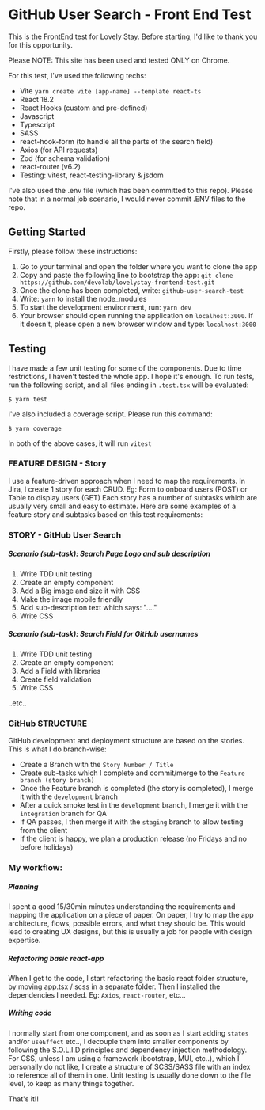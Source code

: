 # GitHub User Search - Front End Test

This is the FrontEnd test for Lovely Stay.
Before starting, I'd like to thank you for this opportunity.

Please NOTE: This site has been used and tested ONLY on Chrome.

For this test, I've used the following techs:
- Vite `yarn create vite [app-name] --template react-ts`
- React 18.2
- React Hooks (custom and pre-defined)
- Javascript
- Typescript
- SASS
- react-hook-form (to handle all the parts of the search field)
- Axios (for API requests)
- Zod (for schema validation)
- react-router (v6.2)
- Testing: vitest, react-testing-library & jsdom

I've also used the .env file (which has been committed to this repo). Please note that in a normal job scenario, I would never commit .ENV files to the repo.

## Getting Started

Firstly, please follow these instructions:

1. Go to your terminal and open the folder where you want to clone the app
2. Copy and paste the following line to bootstrap the app: `git clone https://github.com/devolab/lovelystay-frontend-test.git`
3. Once the clone has been completed, write: `github-user-search-test`
4. Write: `yarn` to install the node_modules
5. To start the development environment, run: `yarn dev`
6. Your browser should open running the application on `localhost:3000`. If it doesn't, please open a new browser window and type: `localhost:3000`

## Testing

I have made a few unit testing for some of the components. Due to time restrictions, I haven't tested the whole app. I hope it's enough.
To run tests, run the following script, and all files ending in `.test.tsx` will be evaluated:

```
$ yarn test
```

I've also included a coverage script. Please run this command:

```
$ yarn coverage
```

In both of the above cases, it will run `vitest`

### FEATURE DESIGN - Story
I use a feature-driven approach when I need to map the requirements.
In Jira, I create 1 story for each CRUD. Eg: Form to onboard users (POST) or Table to display users (GET)
Each story has a number of subtasks which are usually very small and easy to estimate.
Here are some examples of a feature story and subtasks based on this test requirements:

### STORY - GitHub User Search

##### Scenario (sub-task): Search Page Logo and sub description
1. Write TDD unit testing
2. Create an empty component
3. Add a Big image and size it with CSS
4. Make the image mobile friendly
5. Add sub-description text which says: "...."
6. Write CSS

##### Scenario (sub-task): Search Field for GitHub usernames 
1. Write TDD unit testing
2. Create an empty component
3. Add a Field with libraries
4. Create field validation
5. Write CSS

..etc..

### GitHub STRUCTURE
GitHub development and deployment structure are based on the stories.
This is what I do branch-wise:
- Create a Branch with the `Story Number / Title`
- Create sub-tasks which I complete and commit/merge to the `Feature branch (story branch)`
- Once the Feature branch is completed (the story is completed), I merge it with the `development` branch
- After a quick smoke test in the `development` branch, I merge it with the `integration` branch for QA
- If QA passes, I then merge it with the `staging` branch to allow testing from the client 
- If the client is happy, we plan a production release (no Fridays and no before holidays)


### My workflow: 

##### Planning
I spent a good 15/30min minutes understanding the requirements and mapping the application on a piece of paper.
On paper, I try to map the app architecture, flows, possible errors, and what they should be.
This would lead to creating UX designs, but this is usually a job for people with design expertise.

##### Refactoring basic react-app
When I get to the code, I start refactoring the basic react folder structure, by moving app.tsx / scss in a separate folder. 
Then I installed the dependencies I needed. Eg: `Axios`, `react-router`, etc... 

##### Writing code
I normally start from one component, and as soon as I start adding `states` and/or `useEffect` etc.., I decouple them into smaller components by following the S.O.L.I.D principles and dependency injection methodology. For CSS, unless I am using a framework (bootstrap, MUI, etc..), which I personally do not like, I create a structure of SCSS/SASS file with an index to reference all of them in one. 
Unit testing is usually done down to the file level, to keep as many things together.


That's it!!

